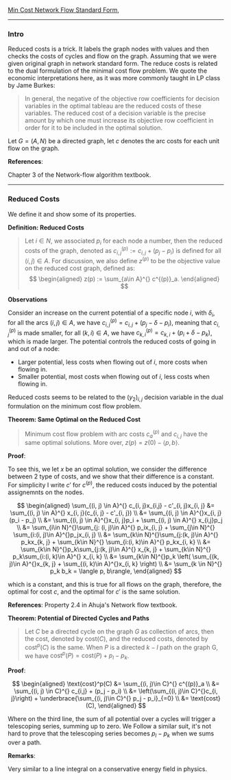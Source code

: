 [Min Cost Network Flow Standard Form](Min%20Cost%20Network%20Flow%20Standard%20Form.md), 

---
### **Intro**

Reduced costs is a trick. It labels the graph nodes with values and then checks the costs of cycles and flow on the graph. Assuming that we were given original graph in network standard form. The reduce costs is related to the dual formulation of the minimal cost flow problem. We quote the economic interpretations here, as it was more commonly taught in LP class by Jame Burkes: 

> In general, the negative of the objective row coefficients
for decision variables in the optimal tableau are the reduced costs of these variables. The reduced cost of a decision variable is the precise amount by which one must increase its objective row coefficient in order for it to be included in the optimal solution.

Let $G = (A, N)$ be a directed graph, let $c$ denotes the arc costs for each unit flow on the graph. 


**References**:

Chapter 3 of the Network-flow algorithm textbook. 

---
### **Reduced Costs**

We define it and show some of its properties. 

**Definition: Reduced Costs**

> Let $i\in N$, we associated $p_i$ for each node a number, then the reduced costs of the graph, denoted as $c^{(p)}_{i, j} := c_{i, j} + (p_j - p_i)$ is defined for all $(i, j)\in A$. For discussion, we also define $z^{(p)}$ to be the objective value on the reduced cost graph, defined as: 
> $$
> \begin{aligned}
>     z(p) := \sum_{a\in A}^{} c^{(p)}_a. 
> \end{aligned}
> $$

**Observations**

Consider an increase on the current potential of a specific node $i$, with $\delta_i$, for all the arcs $(i, j)\in A$, we have $c^{(p)}_{i, j} = c_{i, j} + (p_j - \delta - p_i)$, meaning that $c^{(p)}_{i, j}$ is made smaller, for all $(k, i)\in A$, we have $c^{(p)}_{k, i} = c_{k, i} + (p_i + \delta - p_k)$, which is made larger. The potential controls the reduced costs of going in and out of a node: 

- Larger potential, less costs when flowing out of $i$, more costs when flowing in. 
- Smaller potential, most costs when flowing out of $i$, less costs when flowing in.

Reduced costs seems to be related to the $(y_2)_{i,j}$ decision variable in the dual formulation on the minimum cost flow problem. 


**Theorem: Same Optimal on the Reduced Cost**

> Minimum cost flow problem with arc costs $c^{(p)}_a$ and $c_{i,j}$ have the same optimal solutions. More over, $z(p) = z(0) - \langle p, b\rangle$. 

**Proof**: 

To see this, we let $x$ be an optimal solution, we consider the difference between 2 type of costs, and we show that their difference is a constant. For simplicity I write $c'$ for $c^{(p)}$, the reduced costs induced by the potential assignemnts on the nodes. 

$$
\begin{aligned}
    \sum_{(i, j) \in A}^{}
        c_{i, j}x_{i,j} - c'_{i, j}x_{i, j} 
    &= 
    \sum_{(i, j) \in A}^{}
        x_{i, j}(c_{i, j} - c'_{i, j})
    \\
    &= 
    \sum_{(i, j) \in A}^{}x_{i, j}(p_i - p_j)
    \\
    &= \sum_{(i, j) \in A}^{}x_{i, j}p_i
    + 
    \sum_{(i, j) \in A}^{} x_{i,j}p_j
    \\
    &= \sum_{i\in N}^{}\sum_{j: (i, j)\in A}^{}
    p_ix_{i, j} + 
    \sum_{j\in N}^{}
    \sum_{i:(i, j)\in A}^{}p_jx_{i, j}
    \\
    &= 
    \sum_{k\in N}^{}\sum_{j:(k, j)\in A}^{}
    p_kx_{k, j} + 
    \sum_{k\in N}^{}
    \sum_{i:(i, k)\in A}^{} p_kx_{i, k}
    \\
    &= 
    \sum_{k\in N}^{}p_k\sum_{j:(k, j)\in A}^{} x_{k, j} + 
    \sum_{k\in N}^{}
    p_k\sum_{i:(i, k)\in A}^{} x_{i, k}
    \\
    &= \sum_{k\in N}^{}p_k
    \left(
        \sum_{(k, j)\in A}^{}x_{k, j} +
        \sum_{(i, k)\in A}^{}x_{i, k}
    \right)
    \\
    &= \sum_{k \in N}^{}
    p_k b_k = \langle p, b\rangle, 
\end{aligned}
$$

which is a constant, and this is true for all flows on the graph, therefore, the optimal for cost $c$, and the optimal for $c'$ is the same solution. 

**References**: Property 2.4 in Ahuja's Network flow textbook. 

**Theorem: Potential of Directed Cycles and Paths**

> Let $C$ be a directed cycle on the graph $G$ as collection of arcs, then the cost, denoted by $\text{cost}(C)$, and the reduced costs, denoted by $\text{cost}^p(C)$ is the same. When $P$ is a directed $k-l$ path on the graph G, we have $\text{cost}^p(P) = \text{cost}(P) + p_l - p_k$. 

**Proof**: 

$$
\begin{aligned}
    \text{cost}^p(C) &= \sum_{(i, j)\in C}^{}
        c^{(p)}_a 
        \\
    &= \sum_{(i, j) \in C}^{}
        c_{i,j} + (p_j - p_i)
    \\
    &= \left(\sum_{(i, j)\in C}^{}c_{i, j}\right) + 
    \underbrace{\sum_{(i, j)\in C}^{} p_j - p_i}_{=0}
    \\
    &= \text{cost}(C), 
\end{aligned}
$$

Where on the third line, the sum of all potential over a cycles will trigger a telescoping series, summing up to zero. We Follow a similar suit, it's not hard to prove that the telescoping series becomes $p_l - p_k$ when we sums over a path. 

**Remarks**: 

Very similar to a line integral on a conservative energy field in physics. 

